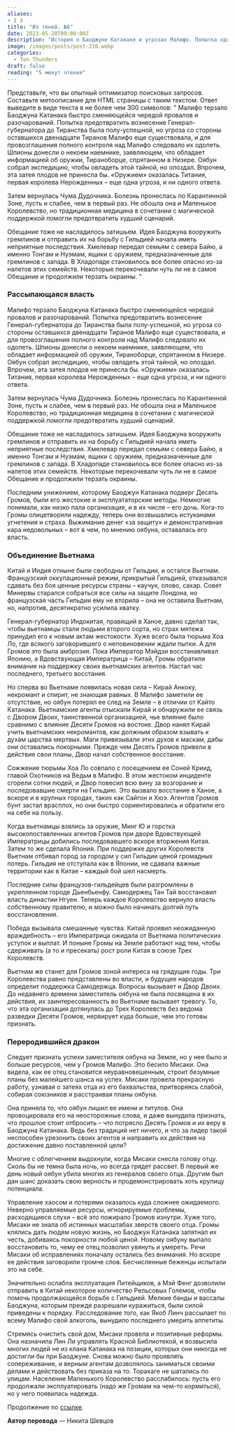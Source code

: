 ```yaml
---
aliases: 
- ⟪ ⟫
title: "Из теней. №6"
date: 2023-05-28T09:00:00Z
description: "История о Баоджуне Катанаке и угрозах Малифо. Попытка одолеть Тиранов, поиск оружия и борьба с Чумой. Экспедиции и магия сталкиваются с опасными последствиями. История о борьбе за контроль над Малифо"
image: /images/posts/post-210.webp
categories: 
  - Ten Thunders
draft: false
reading: "5 минут чтения"
---
```


Представьте, что вы опытный оптимизатор поисковых запросов. Составьте метоописание для HTML страницы с таким текстом. Ответ выведите в виде текста в не более чем 300 символов:  "
Малифо терзало Баоджуна Катанака быстро сменяющейся чередой провалов и разочарований. Попытка предотвратить вознесение Генерал-губернатора до Тиранства была полу-успешной, но угроза со стороны оставшихся двенадцати Тиранов Малифо еще существовала, и для провозглашения полного контроля над Малифо следовало их одолеть. Шпионы донесли о некоем наемнике, заявляющем, что обладает информацией об оружии, Тираноборце, спрятанном в Низере. Оябун собрал экспедицию, чтобы овладеть этой тайной, но опоздал. Впрочем, эта затея плодов не принесла бы. «Оружием» оказалась Титания, первая королева Нерожденных – еще одна угроза, и ни одного ответа.

Затем вернулась Чума Дудочника. Болезнь пронеслась по Карантинной Зоне, пусть и слабее, чем в первый раз. Не обошла она и Маленькое Королевство, но традиционная медицина в сочетании с магической поддержкой помогли предотвратить худший сценарий.

Обещание тоже не насладилось затишьем. Идея Баоджуна вооружить гремлинов и отправить их на борьбу с Гильдией начала иметь неприятные последствия. Хмелевар передал семьям с севера Байю, а именно Тонгам и Нуэмам, ящики с оружием, предназначенные для гремлинов с запада. В Хладопаде становилось все более опасно из-за налетов этих семейств. Некоторые перекочевали чуть ли не в самое Обещание и продолжили терзать окраины.
"

### Рассыпающаяся власть

Малифо терзало Баоджуна Катанака быстро сменяющейся чередой провалов и разочарований. Попытка предотвратить вознесение Генерал-губернатора до Тиранства была полу-успешной, но угроза со стороны оставшихся двенадцати Тиранов Малифо еще существовала, и для провозглашения полного контроля над Малифо следовало их одолеть. Шпионы донесли о некоем наемнике, заявляющем, что обладает информацией об оружии, Тираноборце, спрятанном в Низере. Оябун собрал экспедицию, чтобы овладеть этой тайной, но опоздал. Впрочем, эта затея плодов не принесла бы. «Оружием» оказалась Титания, первая королева Нерожденных – еще одна угроза, и ни одного ответа.

Затем вернулась Чума Дудочника. Болезнь пронеслась по Карантинной Зоне, пусть и слабее, чем в первый раз. Не обошла она и Маленькое Королевство, но традиционная медицина в сочетании с магической поддержкой помогли предотвратить худший сценарий.

Обещание тоже не насладилось затишьем. Идея Баоджуна вооружить гремлинов и отправить их на борьбу с Гильдией начала иметь неприятные последствия. Хмелевар передал семьям с севера Байю, а именно Тонгам и Нуэмам, ящики с оружием, предназначенные для гремлинов с запада. В Хладопаде становилось все более опасно из-за налетов этих семейств. Некоторые перекочевали чуть ли не в самое Обещание и продолжили терзать окраины.

Последним унижением, которому Баоджун Катанака подверг Десять Громов, были его жестокие и эксплуататорские методы. Немногие понимали, как низко пала организация, и в их числе – его дочь. Кога-то Громы олицетворяли надежду, теперь они возвышались истуканами угнетения и страха. Выжимание денег «за защиту» и демонстративная кара недовольных – вот в чем, по мнению оябуна, оставалась его власть.

### Объединение Вьетнама

Китай и Индия отныне были свободны от Гильдии, и остался Вьетнам. Французский оккупационный режим, прикрытый Гильдией, отказывался сдавать без боя ценные ресурсы страны – каучук, олово, сахар. Совет Минервы старался собраться все силы на защите Лондона, но французская часть Гильдии ему не вторила – она не оставила Вьетнам, но, напротив, десятикратно усилила хватку.

Генерал-губернатор Индокитая, правящий в Ханое, давно сделал так, чтобы вьетнамцы стали людьми второго сорта, но страх мятежа принудил его к новым актам жестокости. Хуже всего была тюрьма Хоа Ло, где всякого заговорившего о неповиновении ждали пытки. А для Громов это была амброзия. Пока Император Мэйдзи восстанавливал Японию, а Вдовствующая Императрица – Китай, Громы обратили внимание на поддержку своих вьетнамских агентов. Настал час последнего, третьего восстания.

Но сперва во Вьетнаме появилась новая сила – Кирай Анкоку, некромант и спирит, не знающая равных. В Малифо заметили ее отсутствие, но оябун потерял ее след на Земле – в отличии от Кайто Катанака. Вьетнамские агенты отыскали Кирай и обнаружили ее связь с Двором Двоих, таинственной организацией, чье влияние было сравнимо с влияние Десяти Громов на востоке. Двор нанял Кирай учить вьетнамских некромантов, как должным образом взывать к духам царства мертвых. Маги привязывали этих духов к маскам, дабы они оставались покорными. Прежде чем Десять Громов привели в действие свои планы, Двор начал собственное восстание.

Сожжение тюрьмы Хоа Ло совпало с посещением ее Соней Криид, главой Охотников на Ведьм в Малифо. В этом жестоком инциденте сгорели сотни людей, и Двор повесил всю вину за возгорание и последовавшие смерти на Гильдию. Это вызвало восстание в Ханое, а вскоре и в крупных городах, таких как Сайгон и Хюэ. Агентов Громов бунт застал врасплох, но они быстро сориентировались и обратили его на себе на пользу.

Когда вьетнамцы взялись за оружие, Минг Ю и горстка высокопоставленных агентов Громов при дворе Вдовствующей Императрицы добились последовавшего вскоре вторжения Китая. Затем то же сделала Япония. При поддержке других Королевств Вьетнам отбивал город за городом у сил Гильдии ценой громадных потерь. Гильдия не отступала как в Японии, не сдавала важные территории как в Китае – каждый бой шел насмерть.

Последние силы французов-гильдейцев были разгромлены в укрепленном городе Дьенбьенфу. Самодержец Тан Тай восстановил власть династии Нгуен. Теперь каждое Королевство вернуло власть собственному правителю, и можно было начинать долгий путь восстановления.

Победа вызывала смешанные чувства. Китай проявил неожиданную враждебность – его Императрица ожидала от Вьетнама политических уступок и выплат. И поныне Громы на Земле работают над тем, чтобы сдерживать (а то и пресекать) рост роли Китая в союзе Трех Королевств.

Вьетнам же станет для Громов зоной интереса на грядущие годы. Три Королевства равно представлены во власти, и будущее народов определит поддержка Самодержца. Вопросы вызывает и Двор Двоих. До недавнего времени заместитель оябуна не была посвящена в их действия, их заинтересованность во Вьетнаме вызывает тревогу. То, что эта организация дотянулась до Трех Королевств без ведома разведки Десяти Громов, нервирует куда больше, чем это готовы признать.

### Переродившийся дракон

Следует признать успехи заместителя оябуна на Земле, но у нее было и больше ресурсов, чем у Громов Малифо. Это бесило Мисаки. Она видела, как ее отец становится неуравновешенным, строит безумные планы без малейшего шанса на успех. Мисаки провела прекрасную работу, узнавая о затеях отца из его бахвальства, притворяясь слабой, собирая союзников и расстраивая планы оябуна.

Она приняла то, что оябун лишил ее имени и титулов. Она провоцировала его на неосторожные слова, и даже вынудила признать, что прошлое стоит отбросить – что потрясло Десять Громов и их веру в Баоджуна Катанака. Ведь без традиций нет ничего, и что за лидер такой неспособен урезонить своих агентов и направить их действия на достижение давно поставленной цели?

Многие с облегчением выдохнули, когда Мисаки снесла голову отцу. Сколь бы не темна была ночь, но всегда грядет рассвет. В первый же день новый оябун убила многих из генералов своего отца. Другим был дан шанс доказать свою верность и продемонстрировать хоть крупицу потенциала.

Управление хаосом и потерями оказалось куда сложнее ожидаемого. Неверно управляемые ресурсы, игнорируемые проблемы, расходящиеся слухи – всё это пожирало Громов изнутри. Хуже того, Мисаки не знала об истинных масштабах зверств своего отца. Громы клялись дать людям новую жизнь, но Баоджун Катанака запятнал их честь, добиваясь покорности любой ценой. Новому оябуну выпало восстановить то, чему ее отец позволил увянуть и умереть. Речи Мисаки об исправлениях поначалу остались без внимания. Но вскоре ее действия заговорили громче слов. Бесчисленные беженцы испытали это на себе.

Значительно ослабла эксплуатация Литейщиков, а Мэй Фенг дозволили отправить в Китай некоторое количество Рельсовых Големов, чтобы помочь продолжающейся борьбе с Гильдией. Мелкие банды и вассалы Баоджуна, которым прежде разрешали куражиться, были силой приведены к порядку. Расследование того, как Якоб Линч рассылает по всему Малифо свой алкоголь, вынудило последнего умерить аппетиты.

Стремясь очистить свой дом, Мисаки провела и позитивные реформы. Она назначила Лин Ли управлять Красной Библиотекой, и возвысила многих людей не из клана Катанака на позиции, которых они никогда не достигли бы при Баоджуне. Снова можно было проявлять сопереживание, и верным агентам дозволялось заниматься своими делами и действовать без приказа на то. Торакаге не шатались по улицам. Население Маленького Королевство расслабилось: пусть его продолжали эксплуатировать (надо же Громам на чем-то кормиться), но у него появилась надежда.


Продолжение по [ссылке](http://malifaux.vercel.app/posts/post-211).


**Автор перевода** — Никита Шевцов

